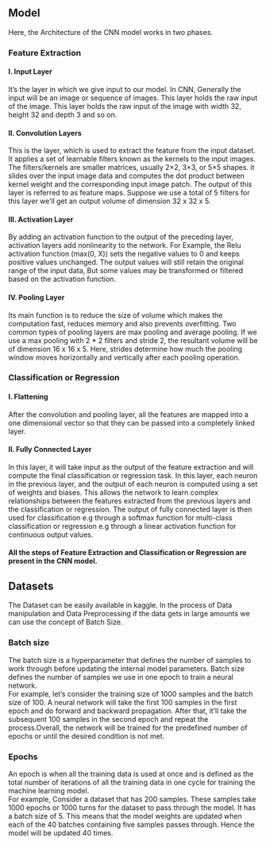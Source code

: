 ## Model
Here, the Architecture of the CNN model works in two phases.
### Feature Extraction
#### I. Input Layer
 It’s the layer in which we give input to our model. In CNN, Generally the input will be an image or sequence of images. This layer holds the raw input of the image. This layer holds the raw input of the image with width 32, height 32 and depth 3 and so on.
#### II. Convolution Layers
This is the layer, which is used to extract the feature from the input dataset. It applies a set of learnable filters known as the kernels to the input images. The filters/kernels are smaller matrices, usually 2×2, 3×3, or 5×5 shapes. it slides over the input image data and computes the dot product between kernel weight and the corresponding input image patch. The output of this layer is referred to as feature maps. Suppose we use a total of 5 filters for this layer we’ll get an output volume of dimension 32 x 32 x 5.
#### III. Activation Layer
By adding an activation function to the output of the preceding layer, activation layers add nonlinearity to the network. For Example, the Relu activation function (max(0, X)) sets the negative values to 0 and keeps positive values unchanged. The output values will still retain the original range of the input data, But some values may be transformed or filtered based on the activation function.
#### IV. Pooling Layer
Its main function is to reduce the size of volume which makes the computation fast, reduces memory and also prevents overfitting. Two common types of pooling layers are max pooling and average pooling. If we use a max pooling with 2 * 2 filters and stride 2, the resultant volume will be of dimension 16 x 16 x 5. Here, strides determine how much the pooling window moves horizontally and vertically after each pooling operation.
### Classification or Regression
#### I. Flattening
After the convolution and pooling layer, all the features are mapped into a one dimensional vector so that they can be passed into a completely linked layer.
#### II. Fully Connected Layer
In this layer,  it will take input as the output of the feature extraction and will compute the final classification or regression task. In this layer, each neuron in the previous layer, and the output of each neuron is computed using a set of weights and biases. This allows the network to learn complex relationships between the features extracted from the previous layers and the classification or regression. The output of fully connected layer is then used for classification e.g through a softmax function for multi-class classification or regression e.g through a linear activation function for continuous output values.



#### All the steps of Feature Extraction and Classification or Regression are present in the CNN model.


## Datasets
The Dataset can be easily available in kaggle. In the process of Data manipulation and Data Preprocessing if the data gets in large amounts we can use the concept of Batch Size.

### Batch size
The batch size is a hyperparameter that defines the number of samples to work through before updating the internal model parameters. Batch size defines the number of samples we use in one epoch to train a neural network.<br>
For example, let’s consider the training size of 1000 samples and the batch size of 100. A neural network will take the first 100 samples in the first epoch and do forward and backward propagation. After that, it’ll take the subsequent 100 samples in the second epoch and repeat the process.Overall, the network will be trained for the predefined number of epochs or until the desired condition is not met.


### Epochs
An epoch is when all the training data is used at once and is defined as the total number of iterations of all the training data in one cycle for training the machine learning model.<br>
For example, Consider a dataset that has 200 samples. These samples take 1000 epochs or 1000 turns for the dataset to pass through the model. It has a batch size of 5. This means that the model weights are updated when each of the 40 batches containing five samples passes through. Hence the model will be updated 40 times. 
